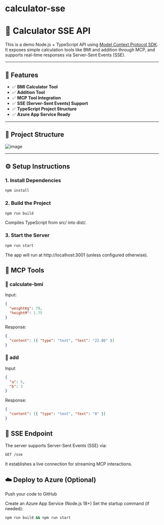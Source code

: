 # calculator-sse
# 🧮 Calculator SSE API

This is a demo Node.js + TypeScript API using [Model Context Protocol SDK](https://www.npmjs.com/package/@modelcontextprotocol/sdk). It exposes simple calculation tools like BMI and addition through MCP, and supports real-time responses via Server-Sent Events (SSE).

---

## 🚀 Features

- ✅ **BMI Calculator Tool**
- ✅ **Addition Tool**
- ✅ **MCP Tool Integration**
- ✅ **SSE (Server-Sent Events) Support**
- ✅ **TypeScript Project Structure**
- ✅ **Azure App Service Ready**

---

## 📁 Project Structure
![image](https://github.com/user-attachments/assets/8cb871fd-bc53-4dcb-a946-916be2ea8286)


---

## ⚙️ Setup Instructions

### 1. Install Dependencies

```bash
npm install
```

### 2. Build the Project

```bash
npm run build
```

Compiles TypeScript from src/ into dist/.

### 3. Start the Server

```bash
npm run start
```

The app will run at http://localhost:3001 (unless configured otherwise).

## 🧪 MCP Tools
### 🔹 calculate-bmi
Input:
```json
{
  "weightKg": 70,
  "heightM": 1.75
}
```

Response:

```json
{
  "content": [{ "type": "text", "text": "22.86" }]
}
```

### 🔹 add
Input

```json
{
  "a": 5,
  "b": 3
}
```

Response:
```json
{
  "content": [{ "type": "text", "text": "8" }]
}
```

## 🔁 SSE Endpoint
The server supports Server-Sent Events (SSE) via:

```bash
GET /sse
```
It establishes a live connection for streaming MCP interactions.

## ☁️ Deploy to Azure (Optional)
Push your code to GitHub

Create an Azure App Service (Node.js 18+)
Set the startup command (if needed):
```bash
npm run build && npm run start

